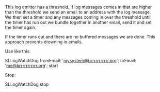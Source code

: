 This log emitter has a threshold. If log messages comes in that are higher than the threshold we send an email to an address with the log message. We then set a timer and any messages coming in over the threshold until the timer has run out we bundle together in another email, send it and set the timer again.

If the timer runs out and there are no buffered messages we are done. This approach prevents drowning in emails.

Use like this:

SLLogWatchDog
	fromEmail: 'mysystem@brrrrrrrrrrr.org';
	toEmail: 'me@brrrrrrrrrrr.org';
	start

Stop:

SLLogWatchDog stop